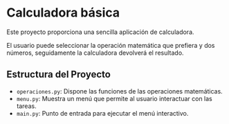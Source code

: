 # Calculadora básica

Este proyecto proporciona una sencilla aplicación de calculadora.

El usuario puede seleccionar la operación matemática que prefiera y dos números, seguidamente la calculadora devolverá el resultado.

## Estructura del Proyecto

- `operaciones.py`: Dispone las funciones de las operaciones matemáticas.
- `menu.py`: Muestra un menú que permite al usuario interactuar con las tareas.
- `main.py`: Punto de entrada para ejecutar el menú interactivo.
